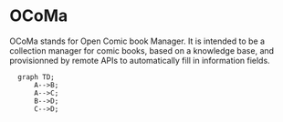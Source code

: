 # OCoMa
OCoMa stands for Open Comic book Manager. It is intended to be a collection manager for comic books, based on a knowledge base, and provisionned by remote APIs to automatically fill in information fields. 

```mermaid
  graph TD;
      A-->B;
      A-->C;
      B-->D;
      C-->D;
```
